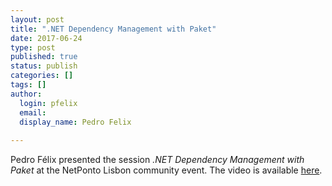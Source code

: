 ```yaml
---
layout: post
title: ".NET Dependency Management with Paket"
date: 2017-06-24
type: post
published: true
status: publish
categories: []
tags: []
author:
  login: pfelix
  email: 
  display_name: Pedro Felix
  
---
```


Pedro Félix presented the session _.NET Dependency Management with Paket_ at the NetPonto Lisbon community event.
The video is available [here](https://www.youtube.com/watch?v=YGCBaAM7Fas).
